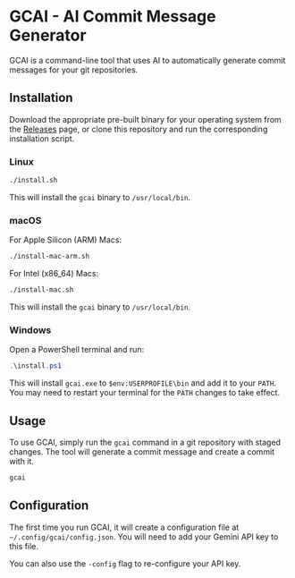 # GCAI - AI Commit Message Generator

GCAI is a command-line tool that uses AI to automatically generate commit messages for your git repositories.

## Installation

Download the appropriate pre-built binary for your operating system from the [Releases](https://github.com/eduardongomes/gcai-release/releases) page, or clone this repository and run the corresponding installation script.

### Linux

```bash
./install.sh
```

This will install the `gcai` binary to `/usr/local/bin`.

### macOS

For Apple Silicon (ARM) Macs:

```bash
./install-mac-arm.sh
```

For Intel (x86_64) Macs:

```bash
./install-mac.sh
```

This will install the `gcai` binary to `/usr/local/bin`.

### Windows

Open a PowerShell terminal and run:

```powershell
.\install.ps1
```

This will install `gcai.exe` to `$env:USERPROFILE\bin` and add it to your `PATH`. You may need to restart your terminal for the `PATH` changes to take effect.

## Usage

To use GCAI, simply run the `gcai` command in a git repository with staged changes. The tool will generate a commit message and create a commit with it.

```bash
gcai
```

## Configuration

The first time you run GCAI, it will create a configuration file at `~/.config/gcai/config.json`. You will need to add your Gemini API key to this file.

You can also use the `-config` flag to re-configure your API key.
